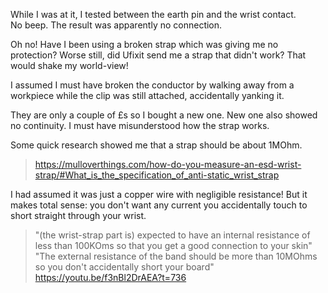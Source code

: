 While I was at it, I tested between the earth pin and the wrist contact.  
No beep. The result was apparently no connection.

Oh no! Have I been using a broken strap which was giving me no protection?
Worse still, did Ufixit send me a strap that didn't work? That would shake my world-view!

I assumed I must have broken the conductor by walking away from a workpiece while the clip was still attached, accidentally yanking it.

They are only a couple of £s so I bought a new one.
New one also showed no continuity. 
I must have misunderstood how the strap works.

Some quick research showed me that a strap should be about 1MOhm. 
>https://mulloverthings.com/how-do-you-measure-an-esd-wrist-strap/#What_is_the_specification_of_anti-static_wrist_strap

I had assumed it was just a copper wire with negligible resistance!
But it makes total sense: you don't want any current you accidentally touch to short straight through your wrist.



> "(the wrist-strap part is) expected to have an internal resistance of less than 100KOms so that you get a good connection to your skin"
> "The external resistance of the band should be more than 10MOhms so you don't accidentally short your board"   
> https://youtu.be/f3nBl2DrAEA?t=736
